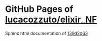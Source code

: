 GitHub Pages of [lucacozzuto/elixir_NF](https://github.com/lucacozzuto/elixir_NF.git)
===
Sphinx html documentation of [139d2d63](https://github.com/lucacozzuto/elixir_NF/tree/139d2d639fd01ffb62500c2c850a16fbcb849d2a)
